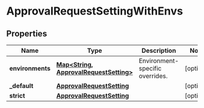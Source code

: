 

# ApprovalRequestSettingWithEnvs


## Properties

| Name | Type | Description | Notes |
|------------ | ------------- | ------------- | -------------|
|**environments** | [**Map&lt;String, ApprovalRequestSetting&gt;**](ApprovalRequestSetting.md) | Environment-specific overrides. |  [optional] |
|**_default** | [**ApprovalRequestSetting**](ApprovalRequestSetting.md) |  |  [optional] |
|**strict** | [**ApprovalRequestSetting**](ApprovalRequestSetting.md) |  |  [optional] |



